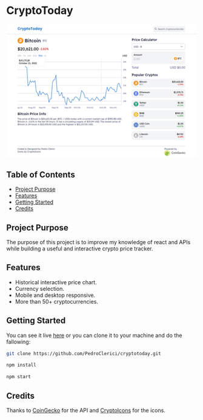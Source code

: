# CryptoToday
![Demo](./src/assets/images/demo.png)

## Table of Contents
* [Project Purpose](#project-purpose)
* [Features](#features)
* [Getting Started](#getting-started)
* [Credits](#credits)

## Project Purpose
The purpose of this project is to improve my knowledge of react and APIs while building
a useful and interactive crypto price tracker.

## Features
* Historical interactive price chart.
* Currency selection.
* Mobile and desktop responsive.
* More than 50+ cryptocurrencies.

## Getting Started
You can see it live [here](https://pedroclerici.github.io/cryptotoday/)
or you can clone it to your machine and do the fallowing:

```bash
git clone https://github.com/PedroClerici/cryptotoday.git
```

```bash
npm install
```

```bash
npm start
```
## Credits
Thanks to [CoinGecko](https://www.coingecko.com/) for the API and [CryptoIcons](https://cryptoicons.co/) for the icons.